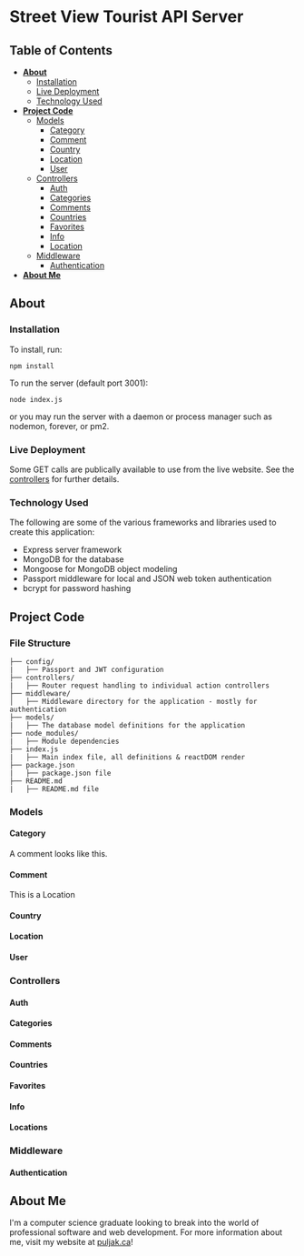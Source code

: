 # Street View Tourist API Server

## Table of Contents  
* **[About](#about)**  
  * [Installation](#installation)  
  * [Live Deployment](#live-deployment)  
  * [Technology Used](#technology-used)  
* **[Project Code](#project-code)**  
  * [Models](#models)  
    * [Category](#category)  
    * [Comment](#comment)  
    * [Country](#country)  
    * [Location](#location)  
    * [User](#user)
  * [Controllers](#controllers)  
    * [Auth](#auth)  
    * [Categories](#categories)  
    * [Comments](#comments)  
    * [Countries](#countries)  
    * [Favorites](#favorites)  
    * [Info](#info)  
    * [Location](#locations)
  * [Middleware](#middleware)  
    * [Authentication](#authentication)  
* **[About Me](#about-me)**

## About


### Installation
To install, run:

`npm install`

To run the server (default port 3001):

`node index.js`

or you may run the server with a daemon or process manager such as nodemon, forever, or pm2.

### Live Deployment
Some GET calls are publically available to use from the live website. See the [controllers](#controllers) for further details.

### Technology Used
The following are some of the various frameworks and libraries used to create this application:
- Express server framework 
- MongoDB for the database
- Mongoose for MongoDB object modeling
- Passport middleware for local and JSON web token authentication
- bcrypt for password hashing

## Project Code

### File Structure
```
├── config/
|   ├── Passport and JWT configuration
├── controllers/
|   ├── Router request handling to individual action controllers
├── middleware/
│   ├── Middleware directory for the application - mostly for authentication
├── models/
|   ├── The database model definitions for the application
├── node_modules/
|   ├── Module dependencies
├── index.js
|   ├── Main index file, all definitions & reactDOM render
├── package.json
|   ├── package.json file
├── README.md
|   ├── README.md file
```

### Models

#### Category
A comment looks like this.

#### Comment
This is a Location

#### Country  

#### Location  

#### User  

### Controllers

#### Auth

#### Categories

#### Comments

#### Countries

#### Favorites

#### Info

#### Locations

### Middleware

#### Authentication

## About Me  
I'm a computer science graduate looking to break into the world of professional software and web development. For more information about me, visit my website at [puljak.ca](https://puljak.ca)!